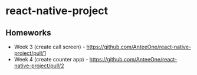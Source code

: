 # react-native-project

## Homeworks
- Week 3 (create call screen) - https://github.com/AnteeOne/react-native-project/pull/1
- Week 4 (create counter app) - https://github.com/AnteeOne/react-native-project/pull/2

